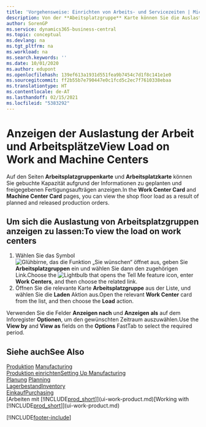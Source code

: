 ```yaml
---
title: 'Vorgehensweise: Einrichten von Arbeits- und Servicezeiten | Microsoft Docs'
description: Von der **Abeitsplatzgruppe** Karte können Sie die Auslastung der Arbeitsplatzgruppen aufgrund der freigegebenen Fertigungsaufträgen anzeigen.
author: SorenGP
ms.service: dynamics365-business-central
ms.topic: conceptual
ms.devlang: na
ms.tgt_pltfrm: na
ms.workload: na
ms.search.keywords: ''
ms.date: 10/01/2020
ms.author: edupont
ms.openlocfilehash: 139ef613a1931d551fea9b7454c7d1f8c141e1e0
ms.sourcegitcommit: ff2b55b7e790447e0c1fcd5c2ec7f7610338ebaa
ms.translationtype: HT
ms.contentlocale: de-AT
ms.lasthandoff: 02/15/2021
ms.locfileid: "5383292"
---
```

# <a name="view-load-on-work-and-machine-centers"></a><span data-ttu-id="ec0b9-103">Anzeigen der Auslastung der Arbeit und Arbeitsplätze</span><span class="sxs-lookup"><span data-stu-id="ec0b9-103">View Load on Work and Machine Centers</span></span>
<span data-ttu-id="ec0b9-104">Auf den Seiten **Arbeitsplatzgruppenkarte** und **Arbeitsplatzkarte** können Sie gebuchte Kapazität aufgrund der Informationen zu geplanten und freigegebenen Fertigungsaufträgen anzeigen.</span><span class="sxs-lookup"><span data-stu-id="ec0b9-104">In the **Work Center Card** and **Machine Center Card** pages, you can view the shop floor load as a result of planned and released production orders.</span></span>    

## <a name="to-view-the-load-on-work-centers"></a><span data-ttu-id="ec0b9-105">Um sich die Auslastung von Arbeitsplatzgruppen anzeigen zu lassen:</span><span class="sxs-lookup"><span data-stu-id="ec0b9-105">To view the load on work centers</span></span>  
1.  <span data-ttu-id="ec0b9-106">Wählen Sie das Symbol ![Glühbirne, das die Funktion „Sie wünschen“ öffnet](media/ui-search/search_small.png "Tell Me-Funktion") aus, geben Sie **Arbeitsplatzgruppen** ein und wählen Sie dann den zugehörigen Link.</span><span class="sxs-lookup"><span data-stu-id="ec0b9-106">Choose the ![Lightbulb that opens the Tell Me feature](media/ui-search/search_small.png "Tell me what you want to do") icon, enter **Work Centers**, and then choose the related link.</span></span>  
2.  <span data-ttu-id="ec0b9-107">Öffnen Sie die relevante Karte **Arbeitsplatzgruppe** aus der Liste, und wählen Sie die **Laden** Aktion aus.</span><span class="sxs-lookup"><span data-stu-id="ec0b9-107">Open the relevant **Work Center** card from the list, and then choose the **Load** action.</span></span>  

<span data-ttu-id="ec0b9-108">Verwenden Sie die Felder **Anzeigen nach** und **Anzeigen als** auf dem Inforegister **Optionen**, um den gewünschten Zeitraum auszuwählen.</span><span class="sxs-lookup"><span data-stu-id="ec0b9-108">Use the **View by** and **View as** fields on the **Options** FastTab to select the required period.</span></span>  

## <a name="see-also"></a><span data-ttu-id="ec0b9-109">Siehe auch</span><span class="sxs-lookup"><span data-stu-id="ec0b9-109">See Also</span></span>  
<span data-ttu-id="ec0b9-110">[Produktion](production-manage-manufacturing.md)  </span><span class="sxs-lookup"><span data-stu-id="ec0b9-110">[Manufacturing](production-manage-manufacturing.md)  </span></span>  
[<span data-ttu-id="ec0b9-111">Produktion einrichten</span><span class="sxs-lookup"><span data-stu-id="ec0b9-111">Setting Up Manufacturing</span></span>](production-configure-production-processes.md)  
<span data-ttu-id="ec0b9-112">[Planung](production-planning.md)    </span><span class="sxs-lookup"><span data-stu-id="ec0b9-112">[Planning](production-planning.md)    </span></span>  
[<span data-ttu-id="ec0b9-113">Lagerbestand</span><span class="sxs-lookup"><span data-stu-id="ec0b9-113">Inventory</span></span>](inventory-manage-inventory.md)  
[<span data-ttu-id="ec0b9-114">Einkauf</span><span class="sxs-lookup"><span data-stu-id="ec0b9-114">Purchasing</span></span>](purchasing-manage-purchasing.md)  
<span data-ttu-id="ec0b9-115">[Arbeiten mit [!INCLUDE[prod_short](includes/prod_short.md)]](ui-work-product.md)</span><span class="sxs-lookup"><span data-stu-id="ec0b9-115">[Working with [!INCLUDE[prod_short](includes/prod_short.md)]](ui-work-product.md)</span></span>


[!INCLUDE[footer-include](includes/footer-banner.md)]